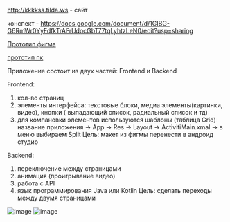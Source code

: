 http://kkkkss.tilda.ws - сайт 

конспект - https://docs.google.com/document/d/1GIBG-G6RmWr0YyFdfkTrAFrUdocGbT77tqLyhtzLeN0/edit?usp=sharing

[Прототип фигма](https://www.figma.com/file/RAznL3D3H6Ku3rZ7518mFZ/Restaurant-Application-UI-Interface-(Community)?type=design&node-id=0-1&mode=design&t=26LJH2tPnBzM6vuU-0)

[прототип пк](https://www.figma.com/file/siHE36GSOmbPZWUaYfOcQs/MODERN-PAGE-TRANSITIONS-by-MAKETHECUT.STUDIO-(Community)?type=design&mode=design&t=26LJH2tPnBzM6vuU-0)

Приложение состоит из двух частей: Frontend и Backend

Frontend:
1) кол-во страниц
2) элементы интерфейса: текстовые блоки, медиа элементы(картинки, видео), кнопки ( выпадающий список, радиальный список и тд)
3) для компановки элементов используются шаблоны (таблица Grid) название приложения -> App -> Res -> Layout -> ActivitiMain.xmal -> в меню выбираем Split
   Цель: макет из фигмы перенести в андроид студио 

Backend: 
1) переключение между страницами
2) анимация (проигрывание видео)
3) работа с API
4) язык программирования Java или Kotlin
   Цель: сделать переходы между двумя страницами
   
![image](https://github.com/son4ez1/semester5/assets/113089517/3e29f835-2fb4-410e-90ad-ea12713d9d05)
![image](https://github.com/son4ez1/semester5/assets/113089517/16ee4965-a47c-428b-a0bd-09eb4bb7a53f)

